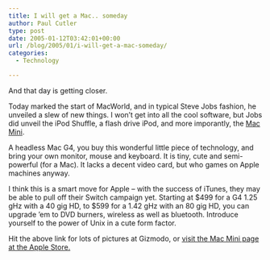 ```yaml
---
title: I will get a Mac.. someday
author: Paul Cutler
type: post
date: 2005-01-12T03:42:01+00:00
url: /blog/2005/01/i-will-get-a-mac-someday/
categories:
  - Technology

---
```

And that day is getting closer.

Today marked the start of MacWorld, and in typical Steve Jobs fashion, he unveiled a slew of new things. I won&#8217;t get into all the cool software, but Jobs did unveil the iPod Shuffle, a flash drive iPod, and more imporantly, the [Mac Mini][1].

A headless Mac G4, you buy this wonderful little piece of technology, and bring your own monitor, mouse and keyboard. It is tiny, cute and semi-powerful (for a Mac). It lacks a decent video card, but who games on Apple machines anyway.

I think this is a smart move for Apple &#8211; with the success of iTunes, they may be able to pull off their Switch campaign yet. Starting at $499 for a G4 1.25 gHz with a 40 gig HD, to $599 for a 1.42 gHz with an 80 gig HD, you can upgrade &#8217;em to DVD burners, wireless as well as bluetooth. Introduce yourself to the power of Unix in a cute form factor.

Hit the above link for lots of pictures at Gizmodo, or [visit the Mac Mini page at the Apple Store.][2]

 [1]: http://www.gizmodo.com/gadgets/laptops-pcs/sff/index.php#apple-mac-mini-page-live-029463
 [2]: http://www.apple.com/macmini/